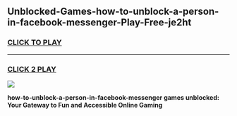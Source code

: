
## Unblocked-Games-how-to-unblock-a-person-in-facebook-messenger-Play-Free-je2ht
<h3>
<a href="https://premium76.site?title=how-to-unblock-a-person-in-facebook-messenger&ref=20M">CLICK TO PLAY</a></h3>
<hr>

<h3>
<a href="https://premium76.site?title=how-to-unblock-a-person-in-facebook-messenger&ref=20M">CLICK 2 PLAY</a>
  
</h3>

<a href="https://premium76.site?title=how-to-unblock-a-person-in-facebook-messenger&ref=19M"><img src="https://clearcache.store/games.png"></a>


**how-to-unblock-a-person-in-facebook-messenger games unblocked: Your Gateway to Fun and Accessible Online Gaming**
